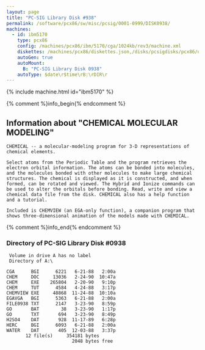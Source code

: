 ```yaml
---
layout: page
title: "PC-SIG Library Disk #938"
permalink: /software/pcx86/sw/misc/pcsig/0001-0999/DISK0938/
machines:
  - id: ibm5170
    type: pcx86
    config: /machines/pcx86/ibm/5170/cga/1024kb/rev3/machine.xml
    diskettes: /machines/pcx86/diskettes.json,/disks/pcsigdisks/pcx86/diskettes.json
    autoGen: true
    autoMount:
      B: "PC-SIG Library Disk 0938"
    autoType: $date\r$time\rB:\rDIR\r
---
```


{% include machine.html id="ibm5170" %}

{% comment %}info_begin{% endcomment %}

## Information about "CHEMICAL MOLECULAR MODELING"

    CHEMICAL -- a molecular-modeling program for 3-D representations of
    chemical elements.
    
    Select atoms from the Periodic Table and the program retrieves the
    electron orbital information. The atoms can be bonded into molecules,
    and the molecules bonded with other molecules to make large chemical
    structures. The chemical is displayed as it is constructed, and when
    formed, can be rotated and viewed. The Hybrid and Ionize commands can
    be used to alter the orbitals before bonding. Read, write and view a
    chemical data file from the disk. CHEMICAL also has a help function
    and a tutorial.
    
    Included is CHEMVIEW (an EGA-only function), a companion program that
    shows three-dimensional animation of the models made with CHEMICAL.
{% comment %}info_end{% endcomment %}


### Directory of PC-SIG Library Disk #0938

     Volume in drive A has no label
     Directory of A:\

    CGA      BGI      6221   6-21-88   2:00a
    CHEM     DOC     13036   2-24-90  10:47a
    CHEM     EXE    265804   2-20-90   9:10p
    CHEM     TUT      4584   4-24-88   3:17p
    CHEMVIEW EXE     48868  11-24-88  10:10a
    EGAVGA   BGI      5363   6-21-88   2:00a
    FILE0938 TXT      2147   3-23-90   8:59p
    GO       BAT        38   3-23-90   1:17p
    GO       TXT       694   3-23-90   8:49p
    H2SO4    DAT       928  11-17-89   6:28p
    HERC     BGI      6093   6-21-88   2:00a
    WATER    DAT       405  12-03-88   3:37p
           12 file(s)     354181 bytes
                            2048 bytes free
